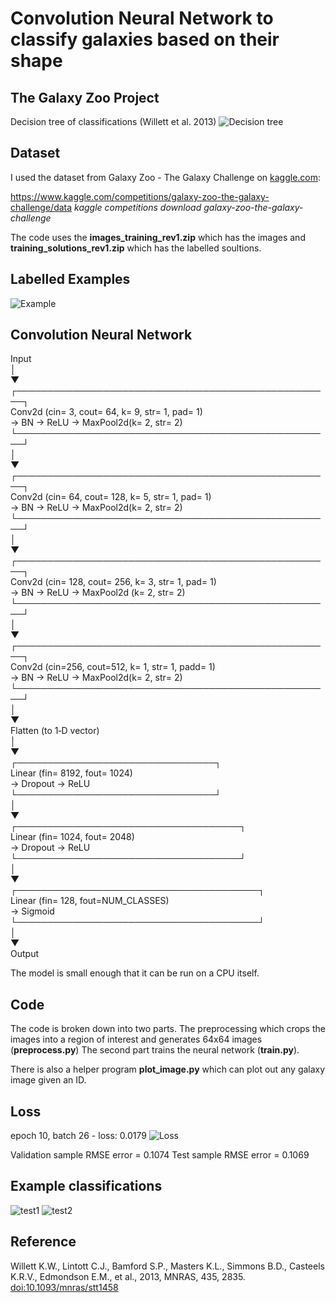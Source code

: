 # Convolution Neural Network to classify galaxies based on their shape

## The Galaxy Zoo Project
 Decision tree of classifications (Willett et al. 2013)
![Decision tree](https://github.com/matheenm/GalaxyClassification/blob/main/Images/Decision_tree.png)

## Dataset
I used the dataset from  Galaxy Zoo - The Galaxy Challenge on [kaggle.com](www.kaggle.com):

https://www.kaggle.com/competitions/galaxy-zoo-the-galaxy-challenge/data
*kaggle competitions download galaxy-zoo-the-galaxy-challenge*

The code uses the **images_training_rev1.zip** which has the images and **training_solutions_rev1.zip** which has the labelled soultions.

## Labelled Examples

![Example](https://github.com/matheenm/GalaxyClassification/blob/main/Images/Galaxy_Example.png)

## Convolution Neural Network
 Input<br />
  │<br />
  ▼<br />
  ┌───────────────────────────────────────────────────┐<br />
   Conv2d (cin= 3, cout= 64, k= 9, str= 1, pad= 1)   <br />
   → BN → ReLU → MaxPool2d(k= 2, str= 2)             <br />
  └───────────────────────────────────────────────────┘<br />
  │<br />
  ▼<br />
  ┌───────────────────────────────────────────────────┐<br />
   Conv2d (cin= 64, cout= 128, k= 5, str= 1, pad= 1) <br />
   → BN → ReLU → MaxPool2d(k= 2, str= 2)             <br />
  └───────────────────────────────────────────────────┘<br />
  │<br />
  ▼<br />
  ┌───────────────────────────────────────────────────┐<br />
   Conv2d (cin= 128, cout= 256, k= 3, str= 1, pad= 1)<br />
   → BN → ReLU → MaxPool2d (k= 2, str= 2)            <br />
  └───────────────────────────────────────────────────┘<br />
  │<br />
  ▼<br />
  ┌───────────────────────────────────────────────────┐<br />
   Conv2d (cin=256, cout=512, k= 1, str= 1, padd= 1) <br />
   → BN → ReLU → MaxPool2d(k= 2, str= 2)             <br />
  └───────────────────────────────────────────────────┘<br />
  │<br />
  ▼<br />
  Flatten (to 1‑D vector)<br />
  │<br />
  ▼<br />
  ┌────────────────────────────────┐<br />
   Linear (fin= 8192, fout= 1024) <br />
   → Dropout → ReLU 								      <br />
  └────────────────────────────────┘<br />
  │<br />
  ▼<br />
  ┌────────────────────────────────────┐<br />
   Linear (fin= 1024, fout= 2048)     <br />
   → Dropout → ReLU 			          		   <br />
  └────────────────────────────────────┘<br />
  │<br />
  ▼<br />
  ┌───────────────────────────────────────┐<br />
   Linear (fin= 128, fout=NUM_CLASSES)   <br />
   → Sigmoid      								               <br />
  └───────────────────────────────────────┘<br />
  │<br />
  ▼<br />
  Output<br />



The model is small enough that it can be run on a CPU itself. 

## Code
The code is broken down into two parts. The preprocessing which crops the images into a region of interest and generates 64x64 images (**preprocess.py**) 
The second part trains the neural network (**train.py**).

There is also a helper program **plot_image.py** which can plot out any galaxy image given an ID.
## Loss
epoch 10, batch 26 - loss: 0.0179
![Loss](https://github.com/matheenm/GalaxyClassification/blob/main/Images/training_loss.png)

Validation sample RMSE error =  0.1074
Test sample RMSE error =  0.1069

## Example classifications

![test1](https://github.com/matheenm/GalaxyClassification/blob/main/Images/test_1.png)
![test2](https://github.com/matheenm/GalaxyClassification/blob/main/Images/test_2.png)

## Reference
Willett K.W., Lintott C.J., Bamford S.P., Masters K.L., Simmons B.D., Casteels K.R.V., Edmondson E.M., et al., 2013, MNRAS, 435, 2835. [doi:10.1093/mnras/stt1458](https://doi.org/10.1093/mnras/stt1458)
